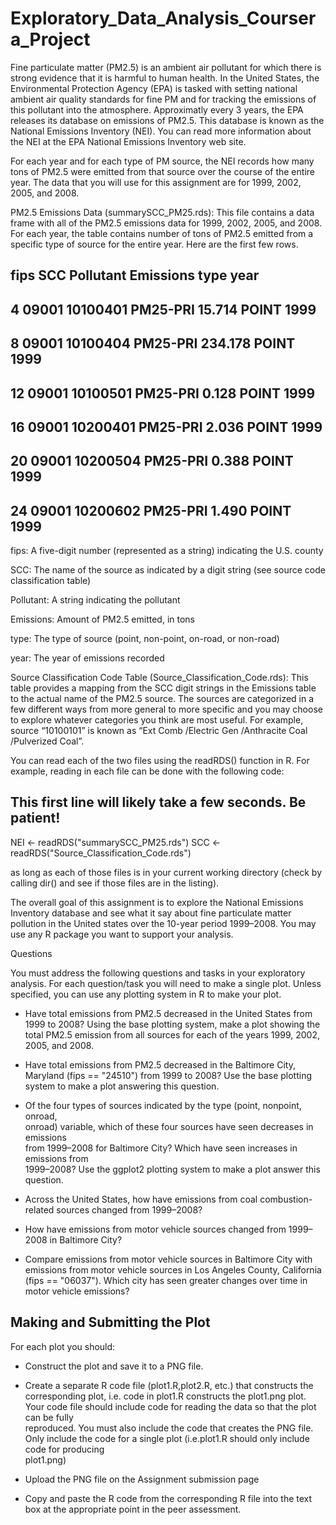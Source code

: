 # Exploratory_Data_Analysis_Coursera_Project

Fine particulate matter (PM2.5) is an ambient air pollutant for which there is strong evidence that it is harmful to human health. In the United States, the Environmental Protection Agency (EPA) is tasked with setting national ambient air quality standards for fine PM and for tracking the emissions of this pollutant into the atmosphere. Approximatly every 3 years, the EPA releases its database on emissions of PM2.5. This database is known as the National Emissions Inventory (NEI). You can read more information about the NEI at the EPA National Emissions Inventory web site.

For each year and for each type of PM source, the NEI records how many tons of PM2.5 were emitted from that source over the course of the entire year. The data that you will use for this assignment are for 1999, 2002, 2005, and 2008.

PM2.5 Emissions Data (summarySCC_PM25.rds): This file contains a data frame with all of the PM2.5 emissions data for 1999, 2002, 2005, and 2008. For each year, the table contains number of tons of PM2.5 emitted from a specific type of source for the entire year. Here are the first few rows.

##     fips      SCC Pollutant Emissions  type year
## 4  09001 10100401  PM25-PRI    15.714 POINT 1999
## 8  09001 10100404  PM25-PRI   234.178 POINT 1999
## 12 09001 10100501  PM25-PRI     0.128 POINT 1999
## 16 09001 10200401  PM25-PRI     2.036 POINT 1999
## 20 09001 10200504  PM25-PRI     0.388 POINT 1999
## 24 09001 10200602  PM25-PRI     1.490 POINT 1999

fips: A five-digit number (represented as a string) indicating the U.S. county

SCC: The name of the source as indicated by a digit string (see source code classification table)

Pollutant: A string indicating the pollutant

Emissions: Amount of PM2.5 emitted, in tons

type: The type of source (point, non-point, on-road, or non-road)

year: The year of emissions recorded

Source Classification Code Table (Source_Classification_Code.rds): This table provides a mapping from the SCC digit strings in the Emissions table to the actual name of the PM2.5 source. The sources are categorized in a few different ways from more general to more specific and you may choose to explore whatever categories you think are most useful. For example, source “10100101” is known as “Ext Comb /Electric Gen /Anthracite Coal /Pulverized Coal”.

You can read each of the two files using the readRDS() function in R. For example, reading in each file can be done with the following code:

## This first line will likely take a few seconds. Be patient!
NEI <- readRDS("summarySCC_PM25.rds")
SCC <- readRDS("Source_Classification_Code.rds")

as long as each of those files is in your current working directory (check by calling dir() and see if those files are in the listing).

The overall goal of this assignment is to explore the National Emissions Inventory database and see what it say about fine particulate matter pollution in the United states over the 10-year period 1999–2008. You may use any R package you want to support your analysis.

Questions

You must address the following questions and tasks in your exploratory analysis. For each question/task you will need to make a single plot. Unless specified, you can use any plotting system in R to make your plot.

- Have total emissions from PM2.5 decreased in the United States from 1999 to 2008?   Using the base plotting system, make a plot showing the total PM2.5 emission from   all sources for each of the years 1999, 2002, 2005, and 2008.

- Have total emissions from PM2.5 decreased in the Baltimore City, Maryland (fips ==   "24510") from 1999 to 2008? Use the base plotting system to make a plot answering   this question.

- Of the four types of sources indicated by the type (point, nonpoint, onroad,      
  onroad) variable, which of these four sources have seen decreases in emissions  
  from 1999–2008 for Baltimore City? Which have seen increases in emissions from  
  1999–2008? Use the ggplot2 plotting system to make a plot answer this question.

- Across the United States, how have emissions from coal combustion-related sources   changed from 1999–2008?

- How have emissions from motor vehicle sources changed from 1999–2008 in Baltimore   City?
- Compare emissions from motor vehicle sources in Baltimore City with emissions from   motor vehicle sources in Los Angeles County, California (fips == "06037"). Which    city has seen greater changes over time in motor vehicle emissions?


## Making and Submitting the Plot

For each plot you should:

- Construct the plot and save it to a PNG file.

- Create a separate R code file (plot1.R,plot2.R, etc.) that constructs the       
  corresponding plot, i.e. code in plot1.R constructs the plot1.png plot. Your code   file should include code for reading the data so that the plot can be fully  
  reproduced. You must also include the code that creates the PNG file. Only include   the code for a single plot (i.e.plot1.R should only include code for producing  
  plot1.png)

- Upload the PNG file on the Assignment submission page

- Copy and paste the R code from the corresponding R file into the text box at the    appropriate point in the peer assessment.

